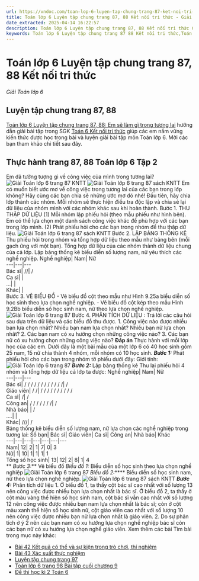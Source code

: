 ```yaml
---
url: https://vndoc.com/toan-lop-6-luyen-tap-chung-trang-87-ket-noi-tri-thuc-256887
title: Toán lớp 6 Luyện tập chung trang 87, 88 Kết nối tri thức - Giải Toán lớp 6 - VnDoc.com
date_extracted: 2025-04-14 16:22:57
description: Toán lớp 6 Luyện tập chung trang 87, 88 Kết nối tri thức Có lời giải chi tiết cho từng bài tập cho các em học sinh tham khảo luyện Giải Toán 6 Chương 9 tập 2.
keywords: Toán lớp 6 Luyện tập chung trang 87 88 Kết nối tri thức,Toán lớp 6 trang 87 tập 2 kết nối tri thức,Giải Toán 6 kết nối tri thức trang 87,toán lớp 6 kết nối tri thức trang 87,toán 6,toán lớp 6,giải toán lớp 6,giải toán 6,toán lớp 6 kết nối tri thức,toán 6 kết nối tri thức,giải toán 6 tập 2 kết nối tri thức,giải toán 6 trang 87 Kết nối tri thức,Toán lớp 6 trang 87 kết nối tri thức,toán lớp 6 trang 87,88 tập 2
---
```


# Toán lớp 6 Luyện tập chung trang 87, 88 Kết nối tri thức
 _Giải Toán lớp 6_
## Luyện tập chung trang 87, 88
[Toán lớp 6 Luyện tập chung trang 87, 88: Em sẽ làm gì trong tương lai](<https://vndoc.com/toan-lop-6-luyen-tap-chung-trang-87-ket-noi-tri-thuc-256887>) hướng dẫn giải bài tập trong SGK [Toán 6 Kết nối tri thức](<https://vndoc.com/toan-6-ket-noi-tri-thuc>) giúp các em nắm vững kiến thức được học trong bài và luyện giải bài tập môn Toán lớp 6. Mời các bạn tham khảo chi tiết sau đây.
## Thực hành trang 87, 88 Toán lớp 6 Tập 2
Em đã tưởng tượng gì về công việc của mình trong tương lai?
![Giải Toán lớp 6 trang 87 KNTT](https://i.vdoc.vn/data/image/2022/02/20/luyen-tap-chung-trang-87-1.png)
![Giải Toán lớp 6 trang 87 sách KNTT](https://i.vdoc.vn/data/image/2022/02/20/luyen-tap-chung-trang-87-2.png)
Em có muốn biết ước mơ về công việc trong tương lai của các bạn trong lớp không?
Hãy cùng các bạn chia sẻ những ước mơ đó nhé\!
Đầu tiên, hãy chia lớp thành các nhóm. Mỗi nhóm sẽ thực hiện điều tra độc lập và chia sẻ lại dữ liệu của nhóm mình với các nhóm khác sau khi hoàn thành.
Bước 1. THU THẬP DỮ LIỆU
\(1\) Mỗi nhóm lập phiếu hỏi \(theo mẫu phiếu như hình bên\).
Em có thể lựa chọn một danh  sách công việc khác để phù hợp với các bạn trong lớp mình.
\(2\) Phát phiếu hỏi cho các bạn trong nhóm để thu thập dữ liệu.
![Giải Toán lớp 6 trang 87 sách KNTT](https://i.vdoc.vn/data/image/2022/02/20/luyen-tap-chung-trang-87-3.png)
Bước 2. LẬP BẢNG THỐNG KÊ
Thu phiếu hỏi trong nhóm và tổng hợp dữ liệu theo mẫu như bảng bên \(mỗi gạch ứng với một bạn\).
Tổng hợp dữ liệu của các nhóm thành dữ liệu chung của cả lớp.
Lập bảng thống kê biểu diễn số lượng nam, nữ yêu thích các nghề nghiệp.
Nghề nghiệp| Nam| Nữ  
---|---|---  
Bác sĩ| //| /  
Ca sĩ| |   
…| |   
Khác| |   
Bước 3. VẼ BIỂU ĐỒ
\- Vẽ biểu đồ cột theo mẫu như Hình 9.25a biểu diễn số học sinh theo lựa chọn nghề nghiệp.
\- Vẽ biểu đồ cột kép theo mẫu Hình 9.2Bb biểu diễn số học sinh nam, nữ theo lựa chọn nghề nghiệp.
![Giải Toán lớp 6 trang 87](https://i.vdoc.vn/data/image/2022/02/20/luyen-tap-chung-trang-87-4.png)
Bước 4. PHÂN TÍCH DỮ LIỆU :
Trả lời các câu hỏi sau dựa trên dữ liệu và các biểu đồ thu được.
1\. Công việc nào được nhiều bạn lựa chọn nhất? Nhiều bạn nam lựa chọn nhất? Nhiều bạn nữ lựa chọn nhât?
2\. Các bạn nam có xu hướng chọn những công việc nào?
3\. Các bạn nữ có xu hướng chọn những công việc nào?
**Đáp án**
Thực hành với mỗi lớp học của các em.
Dưới đây là một bài mẫu của một lớp 6 có 40 học sinh gồm 25 nam, 15 nữ chia thành 4 nhóm, mỗi nhóm có 10 học sinh.
**_Bước 1:_** Phát phiếu hỏi cho các bạn trong nhóm tờ phiếu dưới đây:
Giới tính:
![Giải Toán lớp 6 trang 87](https://i.vdoc.vn/data/image/2022/02/20/luyen-tap-chung-trang-87-5.png)
**_Bước 2:_** Lập bảng thống kê
Thu lại phiếu hỏi 4 nhóm và tổng hợp dữ liệu cả lớp ta được:
Nghề nghiệp| Nam| Nữ  
---|---|---  
Bác sĩ| / / / / / / / / / / / /| /  
Giáo viên| / /| / / / / / / / / / /  
Ca sĩ| /| /  
Công an| / / / / / / /| /  
Nhà báo| | /  
....| |   
Khác| ///| /  
Bảng thống kê biểu diễn số lượng nam, nữ lựa chọn các nghề nghiệp trong tương lai:
Số bạn| Bác sĩ| Giáo viên| Ca sĩ| Công an| Nhà báo| Khác  
---|---|---|---|---|---|---  
Nam| 12| 2| 1| 7| 0| 3  
Nữ| 1| 10| 1| 1| 1| 1  
Tổng số học sinh| 13| 12| 2| 8| 1| 4  
** _Bước 3:_** Vẽ biểu đồ
 _Biểu đồ 1:_ Biểu diễn số học sinh theo lựa chọn nghề nghiệp
![Giải Toán lớp 6 trang 87](https://i.vdoc.vn/data/image/2022/02/20/luyen-tap-chung-trang-87-6.png)
_Biểu đồ 2:_**** Biểu diễn số học sinh nam, nữ theo lựa chọn nghề nghiệp.
![Giải Toán lớp 6 trang 87 sách KNTT](https://i.vdoc.vn/data/image/2022/02/20/luyen-tap-chung-trang-87-7.png)
**_Bước 4:_** Phân tích dữ liệu
1\. Ở biểu đồ 1, ta thấy cột bác sĩ cao nhất với số lượng 13 nên công việc được nhiều bạn lựa chọn nhất là bác sĩ.
Ở biểu đồ 2, ta thấy ở cột màu vàng thể hiện số học sinh nam, cột bác sĩ vẫn cao nhất với số lượng 12 nên công việc được nhiều bạn nam lựa chọn nhất là bác sĩ; còn ở cột màu xanh thể hiện số học sinh nữ, cột giáo viên cao nhất với số lượng 10 nên công việc được nhiều bạn nữ lựa chọn nhất là giáo viên.
2\. Do sự phân tích ở ý 2 nên các bạn nam có xu hướng lựa chọn nghề nghiệp bác sĩ còn các bạn nữ có xu hướng lựa chọn nghề giáo viên.
Xem thêm các bài Tìm bài trong mục này khác:
  * [Bài 42 Kết quả có thể và sự kiện trong trò chơi, thí nghiệm ](</toan-lop-6-bai-42-ket-qua-co-the-va-su-kien-trong-tro-choi-thi-nghiem-256888>)
  * [Bài 43 Xác suất thực nghiệm](</toan-lop-6-bai-43-xac-suat-thuc-nghiem-257293>)
  * [Luyện tập chung trang 97 ](</toan-lop-6-luyen-tap-chung-trang-97-ket-noi-tri-thuc-257303>)
  * [Toán lớp 6 trang 98 Bài tập cuối chương 9](</toan-lop-6-trang-98-bai-tap-cuoi-chuong-9-257310>)
  * [Đề thi học kì 2 Toán 6](</de-thi-hoc-ki-2-lop-6-mon-toan>)

